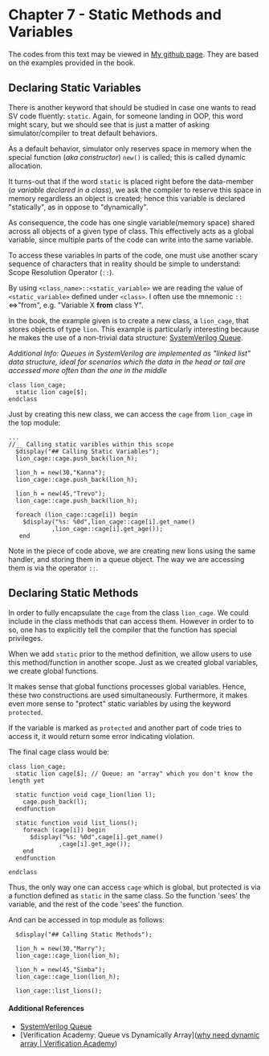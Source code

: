 # Chapter 7 - Static Methods and Variables
The codes from this text may be viewed in [My github page](https://github.com/hugo655/uvm_primer_study/tree/main/ex_animal_kingdon). They are based on the examples provided in the book. 

## Declaring Static Variables
There is another keyword that should be studied in case one wants to read SV code fluently: `static`.  Again, for someone landing in OOP, this word might scary, but we should see that is just a matter of asking simulator/compiler to treat default behaviors. 

As a default behavior, simulator only reserves space in memory when the special function (*aka constructor*) `new()` is called; this is called dynamic allocation.

It turns-out that if the word `static` is placed right before the data-member (*a variable declared in a class*), we ask the compiler to reserve this space in memory regardless an object is created; hence this variable is declared "statically", as in oppose to "dynamically".

As consequence, the code has one single variable(memory space) shared across all objects of a given type of class. This effectively acts as a global variable, since multiple parts of the code can write into the same variable. 

To access these variables in parts of the code, one must use another scary sequence of characters that in reality should be simple to understand: Scope Resolution Operator (`::`). 

By using `<class_name>::<static_variable>` we are reading the value of `<static_variable>`  defined under `<class>`.  I often use the mnemonic `::` <=>"from", e.g. "Variable X **from** class Y".

In the book, the example given is to create a new class, a `lion_cage`, that stores objects of type `lion`.  This example is particularly interesting because he makes the use of a non-trivial data structure: [SystemVerilog Queue](https://www.chipverify.com/systemverilog/systemverilog-queues).

*Additional Info: Queues in SystemVerilog are implemented as "linked list" data structure, ideal for scenarios which the data in the head or tail are accessed more often than the one in the middle* 

```
class lion_cage;
  static lion cage[$];
endclass
```

Just by creating this new class, we can access the `cage` from `lion_cage` in the top module:

```
...
//__ Calling static varibles within this scope
  $display("## Calling Static Variables");
  lion_cage::cage.push_back(lion_h);

  lion_h = new(30,"Kanna");
  lion_cage::cage.push_back(lion_h);

  lion_h = new(45,"Trevo");
  lion_cage::cage.push_back(lion_h);

  foreach (lion_cage::cage[i]) begin
    $display("%s: %0d",lion_cage::cage[i].get_name()
            ,lion_cage::cage[i].get_age());
   end
```

Note in the piece of code above, we are creating new lions using the same handler, and storing them in a queue object. The way we are accessing them is via the operator `::`.

## Declaring Static Methods
In order to fully encapsulate the `cage` from the class `lion_cage`. We could include in the class methods that can access them. However in order to to so, one has to explicitly tell the compiler that the function has special privileges. 

When we add `static` prior to the method definition, we allow users to use this method/function in another scope. Just as we created global variables, we create global functions.

It makes sense that global functions processes global variables. Hence, these two constructions are used simultaneously. Furthermore, it makes even more sense to "protect" static variables by using the keyword `protected`. 

If the variable is marked as `protected` and another part of code tries to access it, it would return some error indicating violation. 

The final cage class would be:

```
class lion_cage;
  static lion cage[$]; // Queue: an "array" which you don't know the length yet

  static function void cage_lion(lion l);
    cage.push_back(l);
  endfunction

  static function void list_lions();
    foreach (cage[i]) begin
      $display("%s: %0d",cage[i].get_name()
              ,cage[i].get_age());
    end
  endfunction

endclass
```

Thus, the only way one can access `cage` which is global, but protected is via a function defined as `static` in the same class. So the function 'sees' the variable, and the rest of the code 'sees' the function.

And can be accessed in top module as follows:

```
  $display("## Calling Static Methods");

  lion_h = new(30,"Marry");
  lion_cage::cage_lion(lion_h);

  lion_h = new(45,"Simba");
  lion_cage::cage_lion(lion_h);

  lion_cage::list_lions();
```


#### Additional References
* [SystemVerilog Queue](https://www.chipverify.com/systemverilog/systemverilog-queues)
* [Verification Academy: Queue vs Dynamically Array]([why need dynamic array | Verification Academy](https://verificationacademy.com/forums/systemverilog/why-need-dynamic-array#reply-56627))